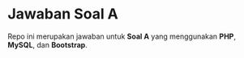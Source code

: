 # Jawaban Soal A

Repo ini merupakan jawaban untuk **Soal A** yang menggunakan **PHP**, **MySQL**, dan **Bootstrap**.
